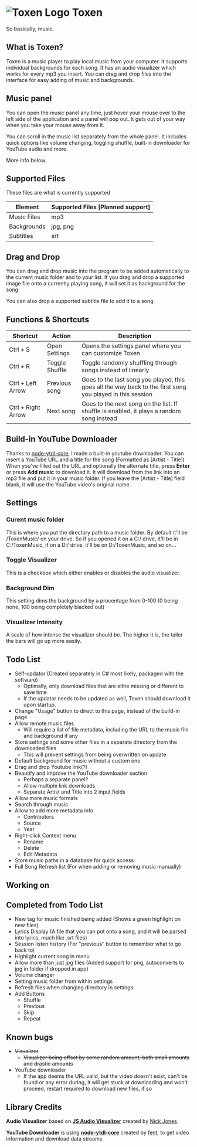 # ![Toxen Logo](https://raw.githubusercontent.com/LucasionGS/Toxen/master/icon.ico) Toxen
So basically, music.
## What is Toxen?
Toxen is a music player to play local music from your computer. It supports individual backgrounds for each song.
It has an audio visualizer which works for every mp3 you insert.
You can drag and drop files into the interface for easy adding of music and backgrounds.

## Music panel
You can open the music panel any time, just hover your mouse over to the left side of the application and a panel will pop out. It gets out of your way when you take your mouse away from it.

You can scroll in the music list separately from the whole panel. It includes quick options like volume changing, toggling shuffle, built-in downloader for YouTube audio and more.

More info below.

## Supported Files
These files are what is currently supported

| Element | Supported Files [Planned support] |
| --- | --- |
| Music Files | mp3 |
| Backgrounds | jpg, png |
| Subtitles | srt |

## Drag and Drop
You can drag and drop music into the program to be added automatically to the current music folder and to your list.
If you drag and drop a supported image file onto a currently playing song,
it will set it as background for the song.

You can also drop a supported subtitle file to add it to a song.

## Functions & Shortcuts

| Shortcut | Action | Description |
| --- | --- | --- |
| Ctrl + S | Open Settings | Opens the settings panel where you can customize Toxen |
| Ctrl + R | Toggle Shuffle | Toggle randomly shuffling through songs instead of linearly |
| Ctrl + Left Arrow | Previous song | Goes to the last song you played, this goes all the way back to the first song you played in this session |
| Ctrl + Right Arrow | Next song | Goes to the next song on the list. If shuffle is enabled, it plays a random song instead |

## Build-in YouTube Downloader
Thanks to [node-ytdl-core](https://github.com/fent/node-ytdl-core), I made a built-in youtube downloader. You can insert a YouTube URL and a title for the song (Formatted as [Artist - Title])
When you've filled out the URL and optionally the alternate title, press **Enter** or press **Add music** to download it.
It will download from the link into an mp3 file and put it in your music folder.
If you leave the [Artist - Title] field blank, it will use the YouTube video's original name.

## Settings
### Curent music folder
This is where you put the directory path to a music folder. By default it'll be /ToxenMusic/ on your drive.
So if you opened it on a C:/ drive, it'll be in C:/ToxenMusic, if on a D:/ drive, it'll be on D:/ToxenMusic, and so on...

### Toggle Visualizer
This is a checkbox which either enables or disables the audio visualizer.

### Background Dim
This setting dims the background by a procentage from 0-100 (0 being none, 100 being completely blacked out)

### Visualizer Intensity
A scale of how intense the visualizer should be. The higher it is, the taller the bars will go up more easily.

## Todo List
- Self-updator (Created separately in C# most likely, packaged with the software)
  - Optimally, only download files that are eithe missing or different to save time
  - If the updator needs to be updated as well, Toxen should download it upon startup.
- Change "Usage" button to direct to this page, instead of the build-in page
- Allow remote music files
  - Will require a list of file metadata, including the URL to the music file and background if any
- Store settings and some other files in a separate directory from the downloaded files
  - This will prevent settings from being overwritten on update
- Default background for music without a custom one
- Drag and drop Youtube link(?)
- Beautify and improve the YouTube downloader section
  - Perhaps a separate panel?
  - Allow multiple link downloads
  - Separate Artist and Title into 2 input fields
- Allow more music formats
- Search through music
- Allow to add more metadata info
  - Contributors
  - Source
  - Year
- Right-click Context menu
  - Rename
  - Delete
  - Edit Metadata
- Store music paths in a database for quick access
- Full Song Refresh list (For when adding or removing music manually)

## Working on

## Completed from Todo List
- New tag for music finished being added (Shows a green highlight on new files)
- Lyrics Display (A file that you can put onto a song, and it will be parsed into lyrics, much like .srt files)
- Session listen history (For "previous" button to remember what to go back to)
- Highlight current song in menu
- Allow more than just jpg files (Added support for png, autoconverts to jpg in folder if dropped in app)
- Volume changer
- Setting music folder from within settings
- Refresh files when changing directory in settings
- Add Buttons
  - Shuffle
  - Previous
  - Skip
  - Repeat

## Known bugs
- ~~Visualizer~~
  - ~~Visualizer being offset by some random amount, both small amounts and drastic amounts~~
- YouTube downloader
  - If the app deems the URL valid, but the video doesn't exist, can't be found or any error during, it will get stuck at downloading and won't proceed, restart required to download new files, if so

## Library Credits
**Audio Visualizer** based on [**JS Audio Visualizer**](https://codepen.io/nfj525/pen/rVBaab) created by [Nick Jones](https://codepen.io/nfj525).

**YouTube Downloader** is using [**node-ytdl-core**](https://github.com/fent/node-ytdl-core) created by [fent](https://github.com/fent/), to get video information and download data streams
